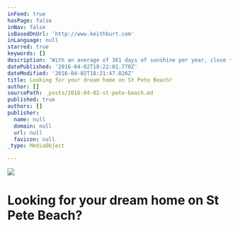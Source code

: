 ```yaml
---
inFeed: true
hasPage: false
inNav: false
isBasedOnUrl: 'http://www.keithburt.com'
inLanguage: null
starred: true
keywords: []
description: 'With an average of 361 days of sunshine per year, close to attractions in Orlando and even closer to the cultural and cosmopolitan attractions of St. Petersburg, Clearwater and Tampa, St. Pete Beach strikes the perfect balance!'
datePublished: '2016-04-02T18:22:01.770Z'
dateModified: '2016-04-02T18:21:47.826Z'
title: Looking for your dream home on St Pete Beach?
author: []
sourcePath: _posts/2016-04-02-st-pete-beach.md
published: true
authors: []
publisher:
  name: null
  domain: null
  url: null
  favicon: null
_type: MediaObject

---
```

![](https://the-grid-user-content.s3-us-west-2.amazonaws.com/316d32cd-bfc4-4a10-829c-dfd3f4b55d72.jpg)

# Looking for your dream home on St Pete Beach?